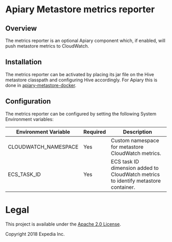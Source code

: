 # Apiary Metastore metrics reporter

## Overview
The metrics reporter is an optional Apiary component which, if enabled, will push metastore metrics to CloudWatch.

## Installation
The metrics reporter can be activated by placing its jar file on the Hive metastore classpath and configuring Hive accordingly. For Apiary 
this is done in [apiary-metastore-docker](https://github.com/ExpediaInc/apiary-metastore-docker). 

## Configuration
The metrics reporter can be configured by setting the following System Environment variables:

|Environment Variable|Required|Description|
|----|----|----|
CLOUDWATCH_NAMESPACE|Yes|Custom namespace for metastore CloudWatch metrics.
ECS_TASK_ID|Yes|ECS task ID dimension added to CloudWatch metrics to identify metastore container.

# Legal
This project is available under the [Apache 2.0 License](http://www.apache.org/licenses/LICENSE-2.0.html).

Copyright 2018 Expedia Inc.


